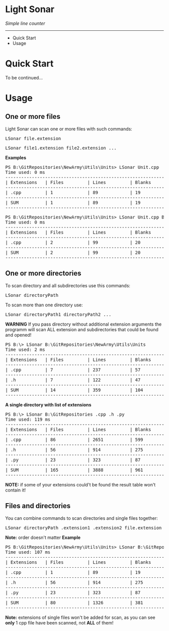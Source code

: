 # Light Sonar
 *Simple line counter*
* * *

*   Quick Start
*   Usage

# Quick Start
To be continued...

# Usage
 
## One or more files

Light Sonar can scan one or more files with such commands:
<pre>
LSonar file.extension
</pre>
<pre>
LSonar file1.extension file2.extension ...
</pre>
**Examples**
<pre>
PS B:\GitRepositories\NewArmy\Utils\Units> LSonar Unit.cpp                                                              
Time used: 0 ms
--------------------------------------------------------------------------------
| Extensions   | Files         | Lines         | Blanks        | Total         |
--------------------------------------------------------------------------------
| .cpp         | 1             | 89            | 19            | 108           |
--------------------------------------------------------------------------------
| SUM          | 1             | 89            | 19            | 108           |
--------------------------------------------------------------------------------
</pre>
<pre>
PS B:\GitRepositories\NewArmy\Utils\Units> LSonar Unit.cpp B:\GitRepositories\hello.cpp                                 
Time used: 0 ms
--------------------------------------------------------------------------------
| Extensions   | Files         | Lines         | Blanks        | Total         |
--------------------------------------------------------------------------------
| .cpp         | 2             | 99            | 20            | 119           |
--------------------------------------------------------------------------------
| SUM          | 2             | 99            | 20            | 119           |
--------------------------------------------------------------------------------
</pre>

## One or more directories
To scan directory and all subdirectories use this commands:
<pre>
LSonar directoryPath
</pre>
To scan more than one directory use:
<pre>
LSonar directoryPath1 directoryPath2 ...
</pre>
<b>WARNING</b> If you pass directory without additional extension arguments the programm will scan ALL extension and subdirectories that could be found and opened!
<pre>
PS B:\> LSonar B:\GitRepositories\NewArmy\Utils\Units                                                                   
Time used: 2 ms
--------------------------------------------------------------------------------
| Extensions   | Files         | Lines         | Blanks        | Total         |
--------------------------------------------------------------------------------
| .cpp         | 7             | 237           | 57            | 294           |
--------------------------------------------------------------------------------
| .h           | 7             | 122           | 47            | 169           |
--------------------------------------------------------------------------------
| SUM          | 14            | 359           | 104           | 463           |
--------------------------------------------------------------------------------
</pre>

**A single directory with list of extensions**
<pre>
PS B:\> LSonar B:\GitRepositories .cpp .h .py                                                                           
Time used: 119 ms
--------------------------------------------------------------------------------
| Extensions   | Files         | Lines         | Blanks        | Total         |
--------------------------------------------------------------------------------
| .cpp         | 86            | 2651          | 599           | 3250          |
--------------------------------------------------------------------------------
| .h           | 56            | 914           | 275           | 1189          |
--------------------------------------------------------------------------------
| .py          | 23            | 323           | 87            | 410           |
--------------------------------------------------------------------------------
| SUM          | 165           | 3888          | 961           | 4849          |
--------------------------------------------------------------------------------
</pre>
<b>NOTE:</b> if some of your extensions could't be found the result table won't contain it!

## Files and directories
You can combine commands to scan directories and single files together:
<pre>
LSonar directoryPath .extension1 .extension2 file.extension ...
</pre>
<b>Note:</b> order doesn't matter
**Example**
<pre>
PS B:\GitRepositories\NewArmy\Utils\Units> LSonar B:\GitRepositories\ .py .h Unit.cpp                                   
Time used: 107 ms
--------------------------------------------------------------------------------
| Extensions   | Files         | Lines         | Blanks        | Total         |
--------------------------------------------------------------------------------
| .cpp         | 1             | 89            | 19            | 108           |
--------------------------------------------------------------------------------
| .h           | 56            | 914           | 275           | 1189          |
--------------------------------------------------------------------------------
| .py          | 23            | 323           | 87            | 410           |
--------------------------------------------------------------------------------
| SUM          | 80            | 1326          | 381           | 1707          |
--------------------------------------------------------------------------------
</pre>
<b>Note:</b> extensions of single files won't be added for scan, as you can see <b>only</b> 1 cpp file have been scanned, not <b>ALL</b> of them!
